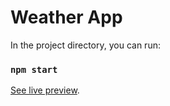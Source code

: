 # Weather App

In the project directory, you can run:

### `npm start`

[See live preview](https://react-weather-7ar26auhb-dxvxlery.vercel.app/).

